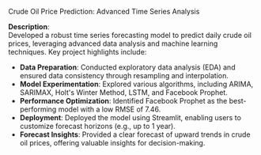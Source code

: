 Crude Oil Price Prediction: Advanced Time Series Analysis  

**Description**:  
Developed a robust time series forecasting model to predict daily crude oil prices, leveraging advanced data analysis and machine learning techniques. Key project highlights include:  
- **Data Preparation**: Conducted exploratory data analysis (EDA) and ensured data consistency through resampling and interpolation.  
- **Model Experimentation**: Explored various algorithms, including ARIMA, SARIMAX, Holt's Winter Method, LSTM, and Facebook Prophet.  
- **Performance Optimization**: Identified Facebook Prophet as the best-performing model with a low RMSE of 7.46.  
- **Deployment**: Deployed the model using Streamlit, enabling users to customize forecast horizons (e.g., up to 1 year).  
- **Forecast Insights**: Provided a clear forecast of upward trends in crude oil prices, offering valuable insights for decision-making.  

